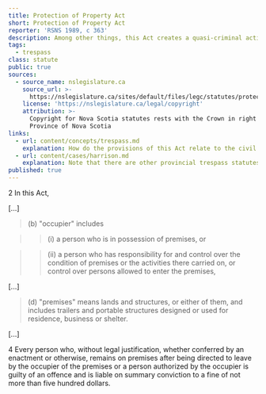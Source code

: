 ```yaml
---
title: Protection of Property Act
short: Protection of Property Act
reporter: 'RSNS 1989, c 363'
description: Among other things, this Act creates a quasi-criminal action in trespass.
tags:
  - trespass
class: statute
public: true
sources:
  - source_name: nslegislature.ca
    source_url: >-
      https://nslegislature.ca/sites/default/files/legc/statutes/protect.htm
    license: 'https://nslegislature.ca/legal/copyright'
    attribution: >-
      Copyright for Nova Scotia statutes rests with the Crown in right of the
      Province of Nova Scotia
links:
  - url: content/concepts/trespass.md
    explanation: How do the provisions of this Act relate to the civil tort of trespass?
  - url: content/cases/harrison.md
    explanation: Note that there are other provincial trespass statutes at issue in this case. How does the wording of these other statutes compare to the Nova Scotia legislation? Why might differences in the wording matter, if at all, according to the two judges in the case?
published: true
---
```





<div id="statute">

2 In this Act, 

[...]

> (b) "occupier" includes

>> (i) a person who is in possession of premises, or

>> (ii) a person who has responsibility for and control over the condition of premises or the activities there carried on, or control over persons allowed to enter the premises,

[...]

> (d) "premises" means lands and structures, or either of them, and includes trailers and portable structures designed or used for residence, business or shelter.

[...]

4 Every person who, without legal justification, whether conferred by an enactment or otherwise, remains on premises after being directed to leave by the occupier of the premises or a person authorized by the occupier is guilty of an offence and is liable on summary conviction to a fine of not more than five hundred dollars. 

</div>
